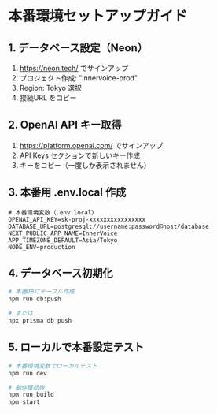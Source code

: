 # 本番環境セットアップガイド

## 1. データベース設定（Neon）
1. https://neon.tech/ でサインアップ
2. プロジェクト作成: "innervoice-prod"
3. Region: Tokyo 選択
4. 接続URL をコピー

## 2. OpenAI API キー取得
1. https://platform.openai.com/ でサインアップ
2. API Keys セクションで新しいキー作成
3. キーをコピー（一度しか表示されません）

## 3. 本番用 .env.local 作成
```env
# 本番環境変数（.env.local）
OPENAI_API_KEY=sk-proj-xxxxxxxxxxxxxxxx
DATABASE_URL=postgresql://username:password@host/database
NEXT_PUBLIC_APP_NAME=InnerVoice
APP_TIMEZONE_DEFAULT=Asia/Tokyo
NODE_ENV=production
```

## 4. データベース初期化
```bash
# 本番DBにテーブル作成
npm run db:push

# または
npx prisma db push
```

## 5. ローカルで本番設定テスト
```bash
# 本番環境変数でローカルテスト
npm run dev

# 動作確認後
npm run build
npm start
```
